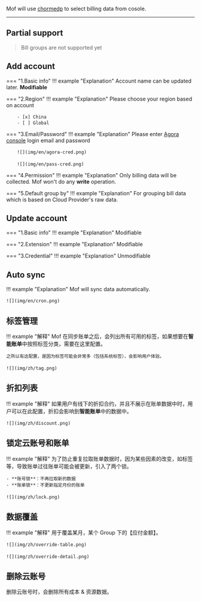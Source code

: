 Mof will use [chormedp](https://github.com/chromedp/chromedp) to select billing data from cosole.

---

## Partial support
> Bill groups are not supported yet


## Add account
=== "1.Basic info"
    !!! example "Explanation"
        Account name can be updated later. **Modifiable**

=== "2.Region"
    !!! example "Explanation"
        Please choose your region based on account

        - [x] China
        - [ ] Global

=== "3.Email/Password"
    !!! example "Explanation"
        Please enter [Agora console](https://sso.shengwang.cn/cn/v5/login) login email and password

        ![](img/en/agora-cred.png)

        ![](img/en/pass-cred.png)

=== "4.Permission"
    !!! example "Explanation"
        Only billing data will be collected. Mof won't do any **write** operation.

=== "5.Default group by"
    !!! example "Explanation"
        For grouping bill data which is based on Cloud Provider's raw data.


## Update account
=== "1.Basic info"
    !!! example "Explanation"
        Modifiable

=== "2.Extension"
    !!! example "Explanation"
        Modifiable

=== "3.Credential"
    !!! example "Explanation"
        Unmodifiable

## Auto sync
!!! example "Explanation"
    Mof will sync data automatically.

    ![](img/en/cron.png)

## 标签管理
!!! example "解释"
Mof 在同步账单之后，会列出所有可用的标签，如果想要在**智能账单**中按照标签分类，需要在这里配置。

    之所以有这配置，是因为标签可能会非常多（包括系统标签），会影响用户体验。

    ![](img/zh/tag.png)

## 折扣列表
!!! example "解释"
如果用户有线下的折扣合约，并且不展示在账单数据中时，用户可以在此配置，折扣会影响到**智能账单**中的数据中。

    ![](img/zh/discount.png)

## 锁定云账号和账单
!!! example "解释"
为了防止重复拉取账单数据时，因为某些因素的改变，如标签等，导致账单过往账单可能会被更新，引入了两个锁。

    - **账号锁**：不再拉取新的数据
    - **账单锁**：不更新指定月份的账单

    ![](img/zh/lock.png)

## 数据覆盖
!!! example "解释"
用于覆盖某月，某个 Group 下的【应付金额】。

    ![](img/zh/override-table.png)

    ![](img/zh/override-detail.png)

## 删除云账号
删除云账号时，会删除所有成本 & 资源数据。
